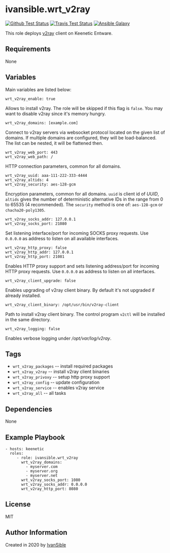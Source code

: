 # ivansible.wrt_v2ray

[![Github Test Status](https://github.com/ivansible/wrt-v2ray/workflows/Molecule%20test/badge.svg?branch=master)](https://github.com/ivansible/wrt-v2ray/actions)
[![Travis Test Status](https://travis-ci.org/ivansible/wrt-v2ray.svg?branch=master)](https://travis-ci.org/ivansible/wrt-v2ray)
[![Ansible Galaxy](https://img.shields.io/badge/galaxy-ivansible.wrt__v2ray-68a.svg?style=flat)](https://galaxy.ansible.com/ivansible/wrt_v2ray/)

This role deploys [v2ray](https://github.com/v2fly/v2ray-core/) client
on Keenetic Entware.


## Requirements

None


## Variables

Main variables are listed below:

    wrt_v2ray_enable: true
Allows to install v2ray.
The role will be skipped if this flag is `false`.
You may want to disable v2ray since it's memory hungry.

    wrt_v2ray_domains: [example.com]
Connect to v2ray servers via websocket protocol located on the given list
of domains. If multiple domains are configured, they will be load-balanced.
The list can be nested, it will be flattened then.

    wrt_v2ray_web_port: 443
    wrt_v2ray_web_path: /
HTTP connection parameters, common for all domains.

    wrt_v2ray_uuid: aaa-111-222-333-4444
    wrt_v2ray_altids: 4
    wrt_v2ray_security: aes-128-gcm
Encryption parameters, common for all domains.
`uuid` is client id of _UUID_, `altids` gives the number of deterministic
alternative IDs in the range from 0 to 65535 (4 recommended).
The `security` method is one of: `aes-128-gcm` or `chacha20-poly1305`.

    wrt_v2ray_socks_addr: 127.0.0.1
    wrt_v2ray_socks_port: 21080
Set listening interface/port for incoming SOCKS proxy requests.
Use `0.0.0.0` as address to listen on all available interfaces.

    wrt_v2ray_http_proxy: false
    wrt_v2ray_http_addr: 127.0.0.1
    wrt_v2ray_http_port: 21081
Enables HTTP proxy support and sets listening address/port for incoming HTTP
proxy requests. Use `0.0.0.0` as address to listen on all interfaces.

    wrt_v2ray_client_upgrade: false
Enables upgrading of v2ray client binary.
By default it's not upgraded if already installed.

    wrt_v2ray_client_binary: /opt/usr/bin/v2ray-client
Path to install v2ray client binary.
The control program `v2ctl` will be installed in the same directory.

    wrt_v2ray_logging: false
Enables verbose logging under _/opt/var/log/v2ray_.


## Tags

- `wrt_v2ray_packages` -- install required packages
- `wrt_v2ray_v2ray` -- install v2ray client binaries
- `wrt_v2ray_privoxy` -- setup http proxy support
- `wrt_v2ray_config` -- update configuration
- `wrt_v2ray_service` -- enables v2ray service
- `wrt_v2ray_all` -- all tasks


## Dependencies

None


## Example Playbook

    - hosts: keenetic
      roles:
         - role: ivansible.wrt_v2ray
           wrt_v2ray_domains:
             - myserver.com
             - myserver.org
             - myserver.net
           wrt_v2ray_socks_port: 1080
           wrt_v2ray_socks_addr: 0.0.0.0
           wrt_v2ray_http_port: 8080


## License

MIT


## Author Information

Created in 2020 by [IvanSible](https://github.com/ivansible)
